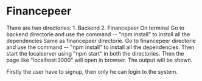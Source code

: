 # Financepeer

There are two directories: 1. Backend 2. Financepeer
On terminal Go to backend directorie and use the command -- "npm install" to install all the dependencies
Same as financepeer directorie. Go to financepeer directorie and use the command -- "npm install" to install all the dependencies.
Then start the localserver using "npm start" in both the directories.
Then the page like "localhost:3000" will open in browser. The output will be shown.

Firstly the user have to signup, then only he can login to the system.
